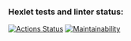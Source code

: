 ### Hexlet tests and linter status:
[![Actions Status](https://github.com/DREU007/python-project-83/workflows/hexlet-check/badge.svg)](https://github.com/DREU007/python-project-83/actions)
[![Maintainability](https://api.codeclimate.com/v1/badges/defcd586c528f7e7849d/maintainability)](https://codeclimate.com/github/DREU007/page-analyzer/maintainability)
